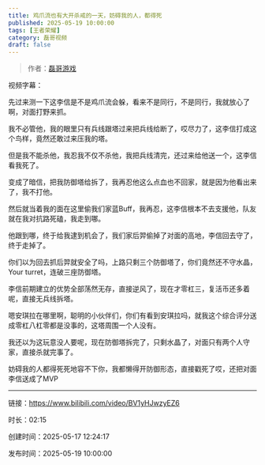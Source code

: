 ```yaml
---
title: 鸡爪流也有大开杀戒的一天，妨碍我的人，都得死
published: 2025-05-19 10:00:00
tags: [王者荣耀]
category: 磊哥视频
draft: false
---
```



> 作者：[磊哥游戏](https://space.bilibili.com/268941858)

视频字幕：

先过来测一下这李信是不是鸡爪流会躲，看来不是同行，不是同行，我就放心了啊，对面打野来抓。

我不必管他，我的眼里只有兵线跟塔过来把兵线给断了，哎尽力了，这李信打成这个鸟样，竟然还敢过来压我的塔。

但是我不能杀他，我忍我不仅不杀他，我把兵线清完，还过来给他送一个，这李信看我死了。

变成了暗信，把我防御塔给拆了，我再忍他这么点血也不回家，就是因为他看出来了，我不打他。

然后就当着我的面在这里偷我们家蓝Buff，我再忍，这李信根本不去支援他，队友就在我对抗路死磕，我走到哪。

他跟到哪，终于给我逮到机会了，我们家后羿偷掉了对面的高地，李信回去守了，终于走掉了。

你们以为回去抓后羿就安全了吗，上路只剩三个防御塔了，你们竟然还不守水晶，Your turret，连破三座防御塔。

李信前期建立的优势全部荡然无存，直接逆风了，现在才零杠三，复活币还多着呢，直接无兵线拆塔。

嗯安琪拉在哪里啊，聪明的小伙伴们，你们有看到安琪拉吗，就我这个综合评分送成零杠八杠零都是没事的，这塔周围一个人没有。

我还以为这玩意没人要呢，现在防御塔拆完了，只剩水晶了，对面只有两个人守家，直接杀就完事了。

妨碍我的人都得死死地容不下你，我都懒得开防御形态，直接戳死了哎，还把对面李信送成了MVP

---

链接：https://www.bilibili.com/video/BV1yHJwzyEZ6

时长：02:15

创建时间：2025-05-17 12:24:17

发布时间：2025-05-19 10:00:00
